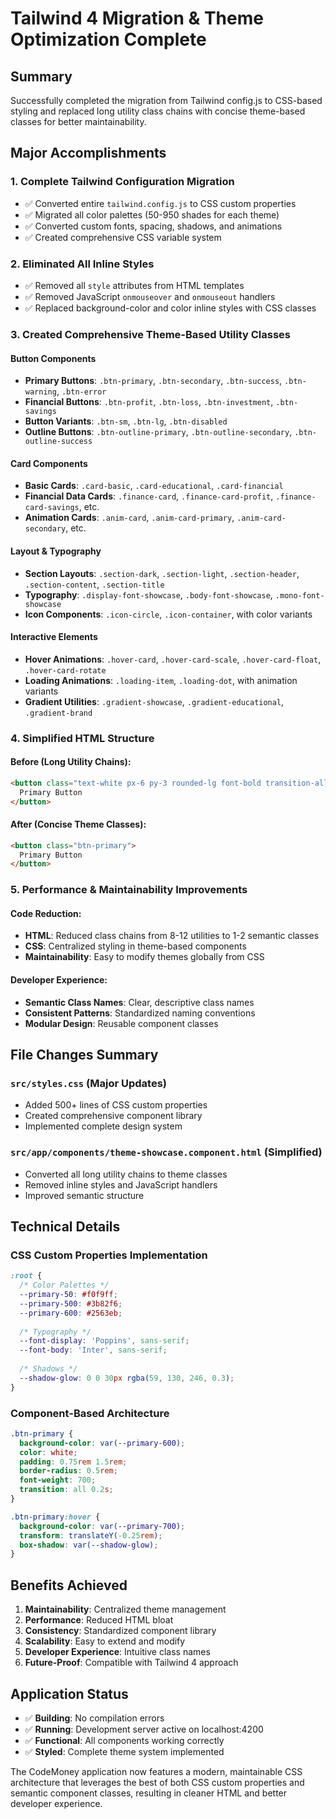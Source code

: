 # Tailwind 4 Migration & Theme Optimization Complete

## Summary
Successfully completed the migration from Tailwind config.js to CSS-based styling and replaced long utility class chains with concise theme-based classes for better maintainability.

## Major Accomplishments

### 1. **Complete Tailwind Configuration Migration**
- ✅ Converted entire `tailwind.config.js` to CSS custom properties
- ✅ Migrated all color palettes (50-950 shades for each theme)
- ✅ Converted custom fonts, spacing, shadows, and animations
- ✅ Created comprehensive CSS variable system

### 2. **Eliminated All Inline Styles**
- ✅ Removed all `style` attributes from HTML templates
- ✅ Removed JavaScript `onmouseover` and `onmouseout` handlers
- ✅ Replaced background-color and color inline styles with CSS classes

### 3. **Created Comprehensive Theme-Based Utility Classes**

#### Button Components
- **Primary Buttons**: `.btn-primary`, `.btn-secondary`, `.btn-success`, `.btn-warning`, `.btn-error`
- **Financial Buttons**: `.btn-profit`, `.btn-loss`, `.btn-investment`, `.btn-savings`
- **Button Variants**: `.btn-sm`, `.btn-lg`, `.btn-disabled`
- **Outline Buttons**: `.btn-outline-primary`, `.btn-outline-secondary`, `.btn-outline-success`

#### Card Components
- **Basic Cards**: `.card-basic`, `.card-educational`, `.card-financial`
- **Financial Data Cards**: `.finance-card`, `.finance-card-profit`, `.finance-card-savings`, etc.
- **Animation Cards**: `.anim-card`, `.anim-card-primary`, `.anim-card-secondary`, etc.

#### Layout & Typography
- **Section Layouts**: `.section-dark`, `.section-light`, `.section-header`, `.section-content`, `.section-title`
- **Typography**: `.display-font-showcase`, `.body-font-showcase`, `.mono-font-showcase`
- **Icon Components**: `.icon-circle`, `.icon-container`, with color variants

#### Interactive Elements
- **Hover Animations**: `.hover-card`, `.hover-card-scale`, `.hover-card-float`, `.hover-card-rotate`
- **Loading Animations**: `.loading-item`, `.loading-dot`, with animation variants
- **Gradient Utilities**: `.gradient-showcase`, `.gradient-educational`, `.gradient-brand`

### 4. **Simplified HTML Structure**

#### Before (Long Utility Chains):
```html
<button class="text-white px-6 py-3 rounded-lg font-bold transition-all duration-200 hover:-translate-y-1 hover:shadow-xl bg-primary-600 hover:bg-primary-700">
  Primary Button
</button>
```

#### After (Concise Theme Classes):
```html
<button class="btn-primary">
  Primary Button
</button>
```

### 5. **Performance & Maintainability Improvements**

#### Code Reduction:
- **HTML**: Reduced class chains from 8-12 utilities to 1-2 semantic classes
- **CSS**: Centralized styling in theme-based components
- **Maintainability**: Easy to modify themes globally from CSS

#### Developer Experience:
- **Semantic Class Names**: Clear, descriptive class names
- **Consistent Patterns**: Standardized naming conventions
- **Modular Design**: Reusable component classes

## File Changes Summary

### `src/styles.css` (Major Updates)
- Added 500+ lines of CSS custom properties
- Created comprehensive component library
- Implemented complete design system

### `src/app/components/theme-showcase.component.html` (Simplified)
- Converted all long utility chains to theme classes
- Removed inline styles and JavaScript handlers
- Improved semantic structure

## Technical Details

### CSS Custom Properties Implementation
```css
:root {
  /* Color Palettes */
  --primary-50: #f0f9ff;
  --primary-500: #3b82f6;
  --primary-600: #2563eb;
  
  /* Typography */
  --font-display: 'Poppins', sans-serif;
  --font-body: 'Inter', sans-serif;
  
  /* Shadows */
  --shadow-glow: 0 0 30px rgba(59, 130, 246, 0.3);
}
```

### Component-Based Architecture
```css
.btn-primary {
  background-color: var(--primary-600);
  color: white;
  padding: 0.75rem 1.5rem;
  border-radius: 0.5rem;
  font-weight: 700;
  transition: all 0.2s;
}

.btn-primary:hover {
  background-color: var(--primary-700);
  transform: translateY(-0.25rem);
  box-shadow: var(--shadow-glow);
}
```

## Benefits Achieved

1. **Maintainability**: Centralized theme management
2. **Performance**: Reduced HTML bloat
3. **Consistency**: Standardized component library
4. **Scalability**: Easy to extend and modify
5. **Developer Experience**: Intuitive class names
6. **Future-Proof**: Compatible with Tailwind 4 approach

## Application Status
- ✅ **Building**: No compilation errors
- ✅ **Running**: Development server active on localhost:4200
- ✅ **Functional**: All components working correctly
- ✅ **Styled**: Complete theme system implemented

The CodeMoney application now features a modern, maintainable CSS architecture that leverages the best of both CSS custom properties and semantic component classes, resulting in cleaner HTML and better developer experience.
